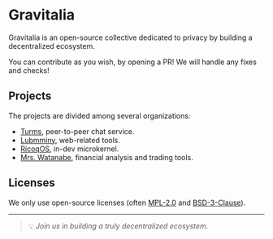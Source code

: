 Gravitalia
==========

Gravitalia is an open-source collective dedicated to privacy by building a decentralized ecosystem.

You can contribute as you wish, by opening a PR!
We will handle any fixes and checks!

Projects
--------

The projects are divided among several organizations:
  * [Turms](https://github.com/TurmsApp), peer-to-peer chat service.
  * [Lubmminy](https://github.com/Lubmminy), web-related tools.
  * [RicoqOS](https://github.com/RicoqOS), in-dev microkernel.
  * [Mrs. Watanabe](https://github.com/Mrs-Watanabe), financial analysis and trading tools.

Licenses
--------

We only use open-source licenses (often [MPL-2.0](https://www.mozilla.org/en-US/MPL/2.0/)
  and [BSD-3-Clause](https://opensource.org/license/bsd-3-clause)).

---
> 💡 *Join us in building a truly decentralized ecosystem.*
